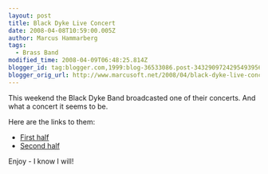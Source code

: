 ```yaml
---
layout: post
title: Black Dyke Live Concert
date: 2008-04-08T10:59:00.005Z
author: Marcus Hammarberg
tags:
  - Brass Band
modified_time: 2008-04-09T06:48:25.814Z
blogger_id: tag:blogger.com,1999:blog-36533086.post-3432909724295493956
blogger_orig_url: http://www.marcusoft.net/2008/04/black-dyke-live-concert.html
---
```


This
weekend the Black Dyke Band broadcasted one of their concerts. And what
a concert it seems to be.

Here are the links to them:

- [First half](http://video-2.leedsmet.ac.uk/view.aspx?ID=1165)
- [Second half](http://video-2.leedsmet.ac.uk/View.aspx?ID=1169)

Enjoy - I know I will!
